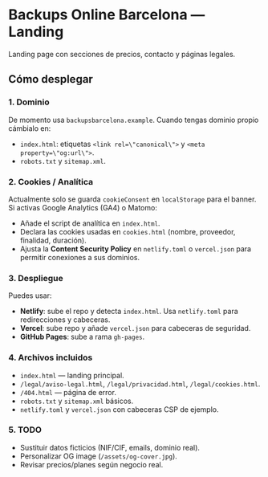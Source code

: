 # Backups Online Barcelona — Landing

Landing page con secciones de precios, contacto y páginas legales.

## Cómo desplegar

### 1. Dominio
De momento usa `backupsbarcelona.example`. Cuando tengas dominio propio cámbialo en:
- `index.html`: etiquetas `<link rel=\"canonical\">` y `<meta property=\"og:url\">`.
- `robots.txt` y `sitemap.xml`.

### 2. Cookies / Analítica
Actualmente solo se guarda `cookieConsent` en `localStorage` para el banner. Si activas Google Analytics (GA4) o Matomo:
- Añade el script de analítica en `index.html`.
- Declara las cookies usadas en `cookies.html` (nombre, proveedor, finalidad, duración).
- Ajusta la **Content Security Policy** en `netlify.toml` o `vercel.json` para permitir conexiones a sus dominios.

### 3. Despliegue
Puedes usar:
- **Netlify**: sube el repo y detecta `index.html`. Usa `netlify.toml` para redirecciones y cabeceras.
- **Vercel**: sube repo y añade `vercel.json` para cabeceras de seguridad.
- **GitHub Pages**: sube a rama `gh-pages`.

### 4. Archivos incluidos
- `index.html` — landing principal.
- `/legal/aviso-legal.html`, `/legal/privacidad.html`, `/legal/cookies.html`.
- `/404.html` — página de error.
- `robots.txt` y `sitemap.xml` básicos.
- `netlify.toml` y `vercel.json` con cabeceras CSP de ejemplo.

### 5. TODO
- Sustituir datos ficticios (NIF/CIF, emails, dominio real).
- Personalizar OG image (`/assets/og-cover.jpg`).
- Revisar precios/planes según negocio real.
